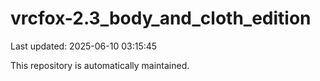 # vrcfox-2.3_body_and_cloth_edition

Last updated: 2025-06-10 03:15:45

This repository is automatically maintained.
